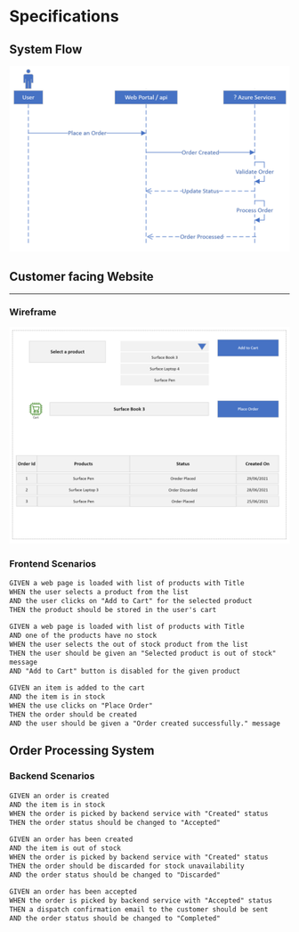 # Specifications

## **System Flow**

![Sequence Diagram](system-sequence-diagram.png)

## **Customer facing Website**

---

### **Wireframe**

![Wireframe](website-wireframe.png)

### **Frontend Scenarios**

```gherkin
GIVEN a web page is loaded with list of products with Title
WHEN the user selects a product from the list
AND the user clicks on "Add to Cart" for the selected product
THEN the product should be stored in the user's cart
```

```gherkin
GIVEN a web page is loaded with list of products with Title
AND one of the products have no stock
WHEN the user selects the out of stock product from the list
THEN the user should be given an "Selected product is out of stock" message
AND "Add to Cart" button is disabled for the given product
```

```gherkin
GIVEN an item is added to the cart
AND the item is in stock
WHEN the use clicks on "Place Order"
THEN the order should be created
AND the user should be given a "Order created successfully." message
```

## **Order Processing System**

### **Backend Scenarios**

```gherkin
GIVEN an order is created
AND the item is in stock
WHEN the order is picked by backend service with "Created" status
THEN the order status should be changed to "Accepted"
```

```gherkin
GIVEN an order has been created
AND the item is out of stock
WHEN the order is picked by backend service with "Created" status
THEN the order should be discarded for stock unavailability
AND the order status should be changed to "Discarded"
```

```gherkin
GIVEN an order has been accepted
WHEN the order is picked by backend service with "Accepted" status
THEN a dispatch confirmation email to the customer should be sent
AND the order status should be changed to "Completed"
```
